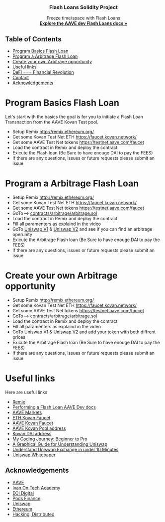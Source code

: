 <!-- PROJECT LOGO -->
<br />
<p align="center">
  <h3 align="center">Flash Loans Solidity Project</h3>
  <p align="center">
    Freeze time/space with Flash Loans
    <br />
    <a href="https://docs.aave.com/developers/tutorials/performing-a-flash-loan"><strong>Explore the AAVE dev Flash Loans docs »</strong></a>
    <br />
  </p>
</p>



<!-- TABLE OF CONTENTS -->
## Table of Contents
* [Program Basics Flash Loan](#Program-Basics-Flash-Loan)
* [Program a Arbitrage Flash Loan](#Program-Basics-Flash-Loan)
* [Create your own Arbitrage opportunity](#Program-Basics-Flash-Loan)
* [Useful links](#Useful-links)
* [DeFi === Financial Revolution](#Program-Basics-Flash-Loan)
* [Contact](#Program-Basics-Flash-Loan)
* [Acknowledgements](#Program-Basics-Flash-Loan)

<!-- Program Basics Flash Loan -->
# Program Basics Flash Loan
Let's start with the basics the goal is for you to initiate a Flash Loan Transnaction from the AAVE Kovan Test pool.<br>
* Setup Remix http://remix.ethereum.org/
* Get some Kovan Test Net ETH https://faucet.kovan.network/
* Get some AAVE Test Net tokens https://testnet.aave.com/faucet 
* Load the contract in Remix and deploy the contract
* Exicute the Flash loan (Be Sure to have enouge DAI to pay the FEES)
* If there are any questions, issues or future requests please submit an issue

# Program a Arbitrage Flash Loan
* Setup Remix http://remix.ethereum.org/
* Get some Kovan Test Net ETH https://faucet.kovan.network/
* Get some AAVE Test Net tokens https://testnet.aave.com/faucet 
* GoTo--> <a href="https://github.com/Robsonsjre/FlashloanUsecases/tree/master/contracts/arbitrage">contracts/arbitrage/arbitrage.sol</a> 
* Load the contract in Remix and deploy the contract
* Fill all paramenters as explaind in the video
* GoTo <a href="https://kovan-uniswap.netlify.app/swap">Uniswap V1</a> & <a href="https://kovan-uniswap2.netlify.app/swap">Uniswap V2</a> and see if you can find an arbitrage operunity
* Exicute the Arbitrage Flash loan (Be Sure to have enouge DAI to pay the FEES)
* If there are any questions, issues or future requests please submit an issue

# Create your own Arbitrage opportunity
* Setup Remix http://remix.ethereum.org/
* Get some Kovan Test Net ETH https://faucet.kovan.network/
* Get some AAVE Test Net tokens https://testnet.aave.com/faucet 
* GoTo--> <a href="https://github.com/Robsonsjre/FlashloanUsecases/tree/master/contracts/arbitrage">contracts/arbitrage/arbitrage.sol</a> 
* Load the contract in Remix and deploy the contract
* Fill all paramenters as explaind in the video
* GoTo <a href="https://kovan-uniswap.netlify.app/swap">Uniswap V1</a> & <a href="https://kovan-uniswap2.netlify.app/swap">Uniswap V2</a> and add your token with both diffrent prices
* Exicute the Arbitrage Flash loan (Be Sure to have enouge DAI to pay the FEES)
* If there are any questions, issues or future requests please submit an issue

# Useful links
Here are useful links
* [Remix](https://remix.ethereum.org/)
* [Performing a Flash Loan AAVE Dev docs](https://docs.aave.com/developers/tutorials/performing-a-flash-loan)
* [AAVE Markets](https://docs.aave.com/developers/deployed-contracts/deployed-contract-instances)
* [ETH Kovan Faucet](https://faucet.kovan.network/)
* [AAVE Kovan Faucet](https://testnet.aave.com/faucet)
* [AAVE Kovan Pool address](https://kovan.etherscan.io/address/0x95d1189ed88b380e319df73ff00e479fcc4cfa45)
* [Kovan DAI address](https://kovan.etherscan.io/address/0xFf795577d9AC8bD7D90Ee22b6C1703490b6512FD)
* [My Coding Journey: Beginner to Pro](https://forum.openzeppelin.com/t/my-coding-journey-beginner-to-pro/2390)
* [A Graphical Guide for Understanding Uniswap](https://docs.ethhub.io/guides/graphical-guide-for-understanding-uniswap/)
* [Understand Uniswap Exchange in under 10 Minutes](https://www.youtube.com/watch?v=rlkizdfY0vo)
* [Uniswap Whitepaper](https://hackmd.io/@Uniswap/HJ9jLsfTz#%F0%9F%A6%84-Uniswap-Whitepaper)

<!-- ACKNOWLEDGEMENTS -->
## Acknowledgements
* [AAVE](https://aave.com/)
* [Ivan On Tech Academy](https://academy.ivanontech.com/a/27786/UHnVvoMT)
* [EOI Digital](https://www.eoi.digital/)
* [Pods Finance](https://pods.finance/)
* [Uniswap](https://uniswap.org/)
* [Ethereum](https://ethereum.org/)
* [Hacking, Distributed](https://hackingdistributed.com/2020/03/11/flash-loans/)


